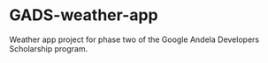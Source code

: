 # GADS-weather-app
Weather app project for phase two of the Google Andela Developers Scholarship program.
